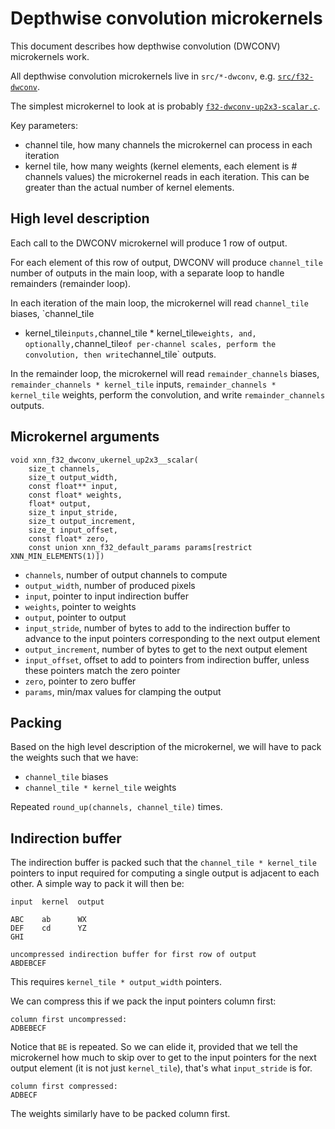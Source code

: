 # Depthwise convolution microkernels

This document describes how depthwise convolution (DWCONV) microkernels work.

All depthwise convolution microkernels live in `src/*-dwconv`, e.g.
[`src/f32-dwconv`](https://github.com/google/XNNPACK/tree/master/src/f32-dwconv).

The simplest microkernel to look at is probably
[`f32-dwconv-up2x3-scalar.c`](../src/f32-dwconv/gen/f32-dwconv-up2x3-scalar.c).

Key parameters:

- channel tile, how many channels the microkernel can process in each iteration
- kernel tile, how many weights (kernel elements, each element is # channels values) the microkernel reads in each
  iteration. This can be greater than the actual number of kernel elements.

## High level description

Each call to the DWCONV microkernel will produce 1 row of output.

For each element of this row of output, DWCONV will produce `channel_tile`
number of outputs in the main loop, with a separate loop to handle remainders
(remainder loop).

In each iteration of the main loop, the microkernel will read `channel_tile` biases, `channel_tile
* kernel_tile` inputs, `channel_tile * kernel_tile` weights, and, optionally, `channel_tile` of per-channel scales,
  perform the convolution, then write `channel_tile` outputs.

In the remainder loop, the microkernel will read `remainder_channels` biases,
`remainder_channels * kernel_tile` inputs, `remainder_channels * kernel_tile`
weights, perform the convolution, and write `remainder_channels` outputs.

## Microkernel arguments

```
void xnn_f32_dwconv_ukernel_up2x3__scalar(
    size_t channels,
    size_t output_width,
    const float** input,
    const float* weights,
    float* output,
    size_t input_stride,
    size_t output_increment,
    size_t input_offset,
    const float* zero,
    const union xnn_f32_default_params params[restrict XNN_MIN_ELEMENTS(1)])
```

- `channels`, number of output channels to compute
- `output_width`, number of produced pixels
- `input`, pointer to input indirection buffer
- `weights`, pointer to weights
- `output`, pointer to output
- `input_stride`, number of bytes to add to the indirection buffer to advance to the input pointers corresponding to the
  next output element
- `output_increment`, number of bytes to get to the next output element
- `input_offset`, offset to add to pointers from indirection buffer, unless these pointers match the zero pointer
- `zero`, pointer to zero buffer
- `params`, min/max values for clamping the output

## Packing

Based on the high level description of the microkernel, we will have to pack the
weights such that we have:

- `channel_tile` biases
- `channel_tile * kernel_tile` weights

Repeated `round_up(channels, channel_tile)` times.

## Indirection buffer

The indirection buffer is packed such that the `channel_tile * kernel_tile`
pointers to input required for computing a single output is adjacent to each
other. A simple way to pack it will then be:

```
input  kernel  output

ABC    ab      WX
DEF    cd      YZ
GHI

uncompressed indirection buffer for first row of output
ABDEBCEF
```

This requires `kernel_tile * output_width` pointers.

We can compress this if we pack the input pointers column first:

```
column first uncompressed:
ADBEBECF
```

Notice that `BE` is repeated. So we can elide it, provided that we tell the
microkernel how much to skip over to get to the input pointers for the next
output element (it is not just `kernel_tile`), that's what `input_stride` is
for.

```
column first compressed:
ADBECF
```

The weights similarly have to be packed column first.
